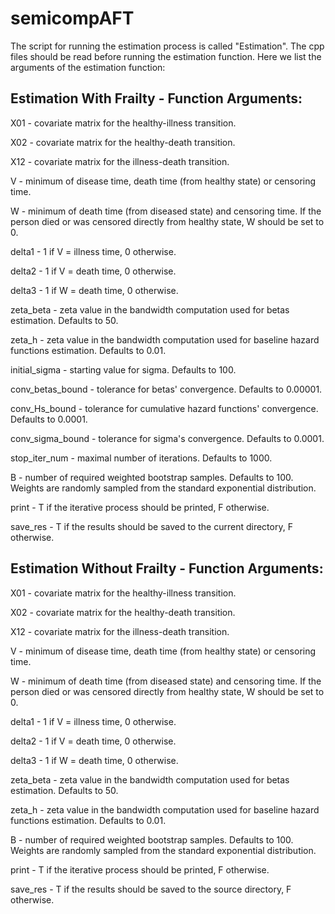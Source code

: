 # semicompAFT
The script for running the estimation process is called "Estimation". The cpp files should be read before running the estimation function.
Here we list the arguments of the estimation function:

## Estimation With Frailty - Function Arguments:
X01 - covariate matrix for the healthy-illness transition.

X02 - covariate matrix for the healthy-death transition.

X12 - covariate matrix for the illness-death transition.

V - minimum of disease time, death time (from healthy state) or censoring time.

W - minimum of death time (from diseased state) and censoring time. If the person died or was censored directly from healthy state, W should be set to 0.

delta1 - 1 if V = illness time, 0 otherwise.

delta2 - 1 if V = death time, 0 otherwise.

delta3 - 1 if W = death time, 0 otherwise.

zeta_beta - zeta value in the bandwidth computation used for betas estimation. Defaults to 50.

zeta_h - zeta value in the bandwidth computation used for baseline hazard functions estimation. Defaults to 0.01.

initial_sigma - starting value for sigma. Defaults to 100.

conv_betas_bound - tolerance for betas' convergence. Defaults to 0.00001.

conv_Hs_bound - tolerance for cumulative hazard functions' convergence. Defaults to 0.0001.

conv_sigma_bound - tolerance for sigma's convergence. Defaults to 0.0001.

stop_iter_num - maximal number of iterations. Defaults to 1000.

B - number of required weighted bootstrap samples. Defaults to 100. Weights are randomly sampled from the standard exponential distribution.

print - T if the iterative process should be printed, F  otherwise.

save_res - T if the results should be saved to the current directory, F otherwise.

## Estimation Without Frailty - Function Arguments:
X01 - covariate matrix for the healthy-illness transition.

X02 - covariate matrix for the healthy-death transition.

X12 - covariate matrix for the illness-death transition.

V - minimum of disease time, death time (from healthy state) or censoring time.

W - minimum of death time (from diseased state) and censoring time. If the person died or was censored directly from healthy state, W should be set to 0.

delta1 - 1 if V = illness time, 0 otherwise.

delta2 - 1 if V = death time, 0 otherwise.

delta3 - 1 if W = death time, 0 otherwise.

zeta_beta - zeta value in the bandwidth computation used for betas estimation. Defaults to 50.

zeta_h - zeta value in the bandwidth computation used for baseline hazard functions estimation. Defaults to 0.01.

B - number of required weighted bootstrap samples. Defaults to 100. Weights are randomly sampled from the standard exponential distribution.

print - T if the iterative process should be printed, F  otherwise.

save_res - T if the results should be saved to the source directory, F otherwise.

